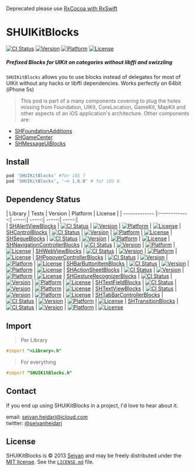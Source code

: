 Deprecated please use [RxCocoa with RxSwift](https://github.com/ReactiveX/RxSwift)
# SHUIKitBlocks

[![CI Status](https://img.shields.io/travis/seivan/SHUIKitBlocks.svg?style=flat)](https://travis-ci.org/seivan/SHUIKitBlocks)
[![Version](https://img.shields.io/cocoapods/v/SHUIKitBlocks.svg?style=flat)](http://cocoadocs.org/docsets/SHUIKitBlocks)
[![Platform](https://img.shields.io/cocoapods/p/SHUIKitBlocks.svg?style=flat)](http://cocoadocs.org/docsets/SHUIKitBlocks)
[![License](https://img.shields.io/cocoapods/l/SHUIKitBlocks.svg?style=flat)](http://cocoadocs.org/docsets/SHUIKitBlocks)



##### Prefixed Blocks for UIKit on categories __without__ libffi and swizzling


`SHUIKitBlocks` allows you to use blocks instead of delegates for most of UIKit without any hacks or libffi dependencies. Works perfectly on 64bit (iPhone 5s) 

> This pod is part of a many components covering to plug the holes missing from Foundation, UIKit, CoreLocation, GameKit, MapKit and other aspects of an iOS application's architecture. Other components are: 

- [SHFoundationAdditions](https://github.com/seivan/SHFoundationAdditions)
- [SHGameCenter](https://github.com/seivan/SHGameCenter)
- [SHMessageUIBlocks](https://github.com/seivan/SHMessageUIBlocks)


## Install
```ruby
pod 'SHUIKitBlocks' #for iOS 7
pod 'SHUIKitBlocks', '~> 1.6.0' # for iOS 6
```

## Dependency Status

| Library        | Tests           | Version  | Platform  | License |
| ------------- |:-------------:| -----:|  -----:| -----:| -----:|  
| [SHAlertViewBlocks](https://github.com/seivan/SHAlertViewBlocks) | [![CI Status](https://img.shields.io/travis/seivan/SHAlertViewBlocks.svg?style=flat)](https://travis-ci.org/seivan/SHAlertViewBlocks) | [![Version](https://img.shields.io/cocoapods/v/SHAlertViewBlocks.svg?style=flat)](http://cocoadocs.org/docsets/SHAlertViewBlocks) | [![Platform](https://img.shields.io/cocoapods/p/SHAlertViewBlocks.svg?style=flat)](http://cocoadocs.org/docsets/SHAlertViewBlocks) | [![License](https://img.shields.io/cocoapods/l/SHAlertViewBlocks.svg?style=flat)](http://cocoadocs.org/docsets/SHAlertViewBlocks)
| [SHControlBlocks](https://github.com/seivan/SHControlBlocks) | [![CI Status](https://img.shields.io/travis/seivan/SHControlBlocks.svg?style=flat)](https://travis-ci.org/seivan/SHControlBlocks) | [![Version](https://img.shields.io/cocoapods/v/SHControlBlocks.svg?style=flat)](http://cocoadocs.org/docsets/SHControlBlocks) | [![Platform](https://img.shields.io/cocoapods/p/SHControlBlocks.svg?style=flat)](http://cocoadocs.org/docsets/SHControlBlocks) | [![License](https://img.shields.io/cocoapods/l/SHControlBlocks.svg?style=flat)](http://cocoadocs.org/docsets/SHControlBlocks)
| [SHSegueBlocks](https://github.com/seivan/SHSegueBlocks) | [![CI Status](https://img.shields.io/travis/seivan/SHSegueBlocks.svg?style=flat)](https://travis-ci.org/seivan/SHSegueBlocks) | [![Version](https://img.shields.io/cocoapods/v/SHSegueBlocks.svg?style=flat)](http://cocoadocs.org/docsets/SHSegueBlocks) | [![Platform](https://img.shields.io/cocoapods/p/SHSegueBlocks.svg?style=flat)](http://cocoadocs.org/docsets/SHSegueBlocks) | [![License](https://img.shields.io/cocoapods/l/SHSegueBlocks.svg?style=flat)](http://cocoadocs.org/docsets/SHSegueBlocks)
| [SHNavigationControllerBlocks](https://github.com/seivan/SHNavigationControllerBlocks) | [![CI Status](https://img.shields.io/travis/seivan/SHNavigationControllerBlocks.svg?style=flat)](https://travis-ci.org/seivan/SHNavigationControllerBlocks) | [![Version](https://img.shields.io/cocoapods/v/SHNavigationControllerBlocks.svg?style=flat)](http://cocoadocs.org/docsets/SHNavigationControllerBlocks) | [![Platform](https://img.shields.io/cocoapods/p/SHNavigationControllerBlocks.svg?style=flat)](http://cocoadocs.org/docsets/SHNavigationControllerBlocks) | [![License](https://img.shields.io/cocoapods/l/SHNavigationControllerBlocks.svg?style=flat)](http://cocoadocs.org/docsets/SHNavigationControllerBlocks)
| [SHWebViewBlocks](https://github.com/seivan/SHWebViewBlocks) | [![CI Status](https://img.shields.io/travis/seivan/SHWebViewBlocks.svg?style=flat)](https://travis-ci.org/seivan/SHWebViewBlocks) | [![Version](https://img.shields.io/cocoapods/v/SHWebViewBlocks.svg?style=flat)](http://cocoadocs.org/docsets/SHWebViewBlocks) | [![Platform](https://img.shields.io/cocoapods/p/SHWebViewBlocks.svg?style=flat)](http://cocoadocs.org/docsets/SHWebViewBlocks) | [![License](https://img.shields.io/cocoapods/l/SHWebViewBlocks.svg?style=flat)](http://cocoadocs.org/docsets/SHWebViewBlocks)
| [SHPopoverControllerBlocks](https://github.com/seivan/SHPopoverControllerBlocks) | [![CI Status](https://img.shields.io/travis/seivan/SHPopoverControllerBlocks.svg?style=flat)](https://travis-ci.org/seivan/SHPopoverControllerBlocks) | [![Version](https://img.shields.io/cocoapods/v/SHPopoverControllerBlocks.svg?style=flat)](http://cocoadocs.org/docsets/SHPopoverControllerBlocks) | [![Platform](https://img.shields.io/cocoapods/p/SHPopoverControllerBlocks.svg?style=flat)](http://cocoadocs.org/docsets/SHPopoverControllerBlocks) | [![License](https://img.shields.io/cocoapods/l/SHPopoverControllerBlocks.svg?style=flat)](http://cocoadocs.org/docsets/SHPopoverControllerBlocks)
| [SHBarButtonItemBlocks](https://github.com/seivan/SHBarButtonItemBlocks) | [![CI Status](https://img.shields.io/travis/seivan/SHBarButtonItemBlocks.svg?style=flat)](https://travis-ci.org/seivan/SHBarButtonItemBlocks) | [![Version](https://img.shields.io/cocoapods/v/SHBarButtonItemBlocks.svg?style=flat)](http://cocoadocs.org/docsets/SHBarButtonItemBlocks) | [![Platform](https://img.shields.io/cocoapods/p/SHBarButtonItemBlocks.svg?style=flat)](http://cocoadocs.org/docsets/SHBarButtonItemBlocks) | [![License](https://img.shields.io/cocoapods/l/SHBarButtonItemBlocks.svg?style=flat)](http://cocoadocs.org/docsets/SHBarButtonItemBlocks)
| [SHActionSheetBlocks](https://github.com/seivan/SHActionSheetBlocks) | [![CI Status](https://img.shields.io/travis/seivan/SHActionSheetBlocks.svg?style=flat)](https://travis-ci.org/seivan/SHActionSheetBlocks) | [![Version](https://img.shields.io/cocoapods/v/SHActionSheetBlocks.svg?style=flat)](http://cocoadocs.org/docsets/SHActionSheetBlocks) | [![Platform](https://img.shields.io/cocoapods/p/SHActionSheetBlocks.svg?style=flat)](http://cocoadocs.org/docsets/SHActionSheetBlocks) | [![License](https://img.shields.io/cocoapods/l/SHActionSheetBlocks.svg?style=flat)](http://cocoadocs.org/docsets/SHActionSheetBlocks)
| [SHGestureRecognizerBlocks](https://github.com/seivan/SHGestureRecognizerBlocks) | [![CI Status](https://img.shields.io/travis/seivan/SHGestureRecognizerBlocks.svg?style=flat)](https://travis-ci.org/seivan/SHGestureRecognizerBlocks) | [![Version](https://img.shields.io/cocoapods/v/SHGestureRecognizerBlocks.svg?style=flat)](http://cocoadocs.org/docsets/SHGestureRecognizerBlocks) | [![Platform](https://img.shields.io/cocoapods/p/SHGestureRecognizerBlocks.svg?style=flat)](http://cocoadocs.org/docsets/SHGestureRecognizerBlocks) | [![License](https://img.shields.io/cocoapods/l/SHGestureRecognizerBlocks.svg?style=flat)](http://cocoadocs.org/docsets/SHGestureRecognizerBlocks)
| [SHTextFieldBlocks](https://github.com/seivan/SHTextFieldBlocks) | [![CI Status](https://img.shields.io/travis/seivan/SHTextFieldBlocks.svg?style=flat)](https://travis-ci.org/seivan/SHTextFieldBlocks) | [![Version](https://img.shields.io/cocoapods/v/SHTextFieldBlocks.svg?style=flat)](http://cocoadocs.org/docsets/SHTextFieldBlocks) | [![Platform](https://img.shields.io/cocoapods/p/SHTextFieldBlocks.svg?style=flat)](http://cocoadocs.org/docsets/SHTextFieldBlocks) | [![License](https://img.shields.io/cocoapods/l/SHTextFieldBlocks.svg?style=flat)](http://cocoadocs.org/docsets/SHTextFieldBlocks)
| [SHTextViewBlocks](https://github.com/seivan/SHTextViewBlocks) | [![CI Status](https://img.shields.io/travis/seivan/SHTextViewBlocks.svg?style=flat)](https://travis-ci.org/seivan/SHTextViewBlocks) | [![Version](https://img.shields.io/cocoapods/v/SHTextViewBlocks.svg?style=flat)](http://cocoadocs.org/docsets/SHTextViewBlocks) | [![Platform](https://img.shields.io/cocoapods/p/SHTextViewBlocks.svg?style=flat)](http://cocoadocs.org/docsets/SHTextViewBlocks) | [![License](https://img.shields.io/cocoapods/l/SHTextViewBlocks.svg?style=flat)](http://cocoadocs.org/docsets/SHTextViewBlocks)
| [SHTabBarControllerBlocks](https://github.com/seivan/SHTabBarControllerBlocks) | [![CI Status](https://img.shields.io/travis/seivan/SHTabBarControllerBlocks.svg?style=flat)](https://travis-ci.org/seivan/SHTabBarControllerBlocks) | [![Version](https://img.shields.io/cocoapods/v/SHTabBarControllerBlocks.svg?style=flat)](http://cocoadocs.org/docsets/SHTabBarControllerBlocks) | [![Platform](https://img.shields.io/cocoapods/p/SHTabBarControllerBlocks.svg?style=flat)](http://cocoadocs.org/docsets/SHTabBarControllerBlocks) | [![License](https://img.shields.io/cocoapods/l/SHTabBarControllerBlocks.svg?style=flat)](http://cocoadocs.org/docsets/SHTabBarControllerBlocks)
| [SHTransitionBlocks](https://github.com/seivan/SHTransitionBlocks) | [![CI Status](https://img.shields.io/travis/seivan/SHTransitionBlocks.svg?style=flat)](https://travis-ci.org/seivan/SHTransitionBlocks) | [![Version](https://img.shields.io/cocoapods/v/SHTransitionBlocks.svg?style=flat)](http://cocoadocs.org/docsets/SHTransitionBlocks) | [![Platform](https://img.shields.io/cocoapods/p/SHTransitionBlocks.svg?style=flat)](http://cocoadocs.org/docsets/SHTransitionBlocks) | [![License](https://img.shields.io/cocoapods/l/SHTransitionBlocks.svg?style=flat)](http://cocoadocs.org/docsets/SHTransitionBlocks)

## Import

>Per Library

```objective-c
#import "<Library>.h"
```

>For everything

```objective-c
#import "SHUIKitBlocks.h"
```

## Contact


If you end up using SHUIKitBlocks in a project, I'd love to hear about it.

email: [seivan.heidari@icloud.com](mailto:seivan.heidari@icloud.com)  
twitter: [@seivanheidari](https://twitter.com/seivanheidari)

## License

SHUIKitBlocks is © 2013 [Seivan](https://www.github.com/seivan) and may be freely
distributed under the [MIT license](https://opensource.org/licenses/MIT).
See the [`LICENSE.md`](https://github.com/seivan/SHUIKitBlocks/blob/master/LICENSE.md) file.
